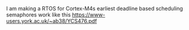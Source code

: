 I am making a RTOS for Cortex-M4s
earliest deadline based scheduling
semaphores work like this https://www-users.york.ac.uk/~ab38/YCS476.pdf

